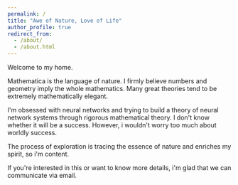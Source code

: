 ```yaml
---
permalink: /
title: "Awe of Nature, Love of Life"
author_profile: true
redirect_from: 
  - /about/
  - /about.html
---
```


Welcome to my home. 

Mathematica is the language of nature. I firmly believe numbers and geometry imply the whole mathematics. Many great 
theories tend to be extremely mathematically elegant. 

I'm obsessed with neural networks and trying to build a theory of neural network systems through rigorous mathematical theory. I don't know whether it will be a success. However, i wouldn't worry too much about worldly success. 

The process of exploration is tracing the essence of nature and enriches my spirit, so i'm content.

If you're interested in this or want to know more details, i'm glad that we can communicate via email.
